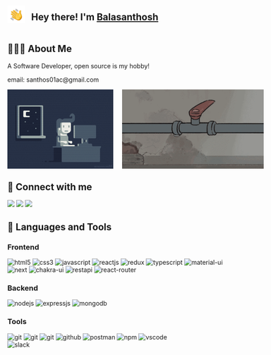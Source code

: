 <div>
  <img alt="👋" src="./assets/hand-wave.gif" width='40' style="vertical-align: middle;"/>
  <h2 style="display: inline-block; vertical-align: middle; margin-left: 10px;">Hey there! I'm <a href="https://github.com/buqiyuan" target="_blank">Balasanthosh</a></h2>

  <h2>👨🏻‍💻 About Me</h2>
  <p>A Software Developer, open source is my hobby!</p>
  <p>email: santhos01ac@gmail.com</p>

  <div style="display: flex; gap: 20px;">
    <img src="./assets/coding.gif" alt="Night Coding" height="180px" />
    <img src="./assets/fix_bug.gif" alt="Daily bug fix" height="180px" />
  </div>

  <h2>📱 Connect with me</h2>
  <div>
    <a target="_blank" href="https://www.linkedin.com/in/balasanthosh01"><img src="https://img.shields.io/badge/LinkedIn-0077B5?style=for-the-badge&logo=linkedin&logoColor=white" /></a>
    <a target="_blank" href="mailto:santhos01ac@gmail.com"><img src="https://img.shields.io/badge/Gmail-D14836?style=for-the-badge&logo=gmail&logoColor=white" /></a>
    <a target="_blank" href="https://github.com/BALASANTHOSH01"><img src="https://img.shields.io/badge/GitHub-100000?style=for-the-badge&logo=github&logoColor=white" /></a>
  </div>

  <h2>🚀 Languages and Tools</h2>

  <h3>Frontend</h3>
  <div>
    <img src="https://img.shields.io/badge/html5-%23E34F26.svg?style=for-the-badge&logo=html5&logoColor=white" alt="html5">
    <img src="https://img.shields.io/badge/css3-%231572B6.svg?style=for-the-badge&logo=css3&logoColor=white" alt="css3">
    <img src="https://img.shields.io/badge/javascript-%23323330.svg?style=for-the-badge&logo=javascript&logoColor=%23F7DF1E" alt="javascript">
    <img src="https://img.shields.io/badge/React-20232A?style=for-the-badge&logo=react&logoColor=61DAFB" alt="reactjs" />
    <img src="https://img.shields.io/badge/Redux-593D88?style=for-the-badge&logo=redux&logoColor=white" alt="redux" />
    <img src='https://img.shields.io/badge/typescript-%23007ACC.svg?style=for-the-badge&logo=typescript&logoColor=white' alt='typescript' />
    <img src="https://img.shields.io/badge/Material%20UI-007FFF?style=for-the-badge&logo=mui&logoColor=white" alt="material-ui"/>
  </div>
  <div>
    <img src='https://img.shields.io/badge/Next-black?style=for-the-badge&logo=next.js&logoColor=white' alt='next' />
    <img src="https://img.shields.io/badge/chakra ui-%234ED1C5.svg?style=for-the-badge&logo=chakraui&logoColor=white" alt="chakra-ui"/>
    <img src="https://img.shields.io/badge/rest api-%23000000.svg?style=for-the-badge&logo=flask&logoColor=white" alt="restapi"/>
    <img src="https://img.shields.io/badge/React_Router-CA4245?style=for-the-badge&logo=react-router&logoColor=white" alt="react-router" />
  </div>

  <h3>Backend</h3>
  <div>
    <img src="https://img.shields.io/badge/Node.js-339933?style=for-the-badge&logo=nodedotjs&logoColor=white" alt="nodejs" />
    <img src="https://img.shields.io/badge/Express.js-000000?style=for-the-badge&logo=express&logoColor=white" alt="expressjs"/>
    <img src="https://img.shields.io/badge/MongoDB-4EA94B?style=for-the-badge&logo=mongodb&logoColor=white" alt="mongodb"/>
  </div>

  <h3>Tools</h3>
  <div>
    <img src="https://img.shields.io/badge/heroku-%23430098.svg?style=for-the-badge&logo=heroku&logoColor=white" alt="git"/>
    <img src="https://img.shields.io/badge/netlify-%23000000.svg?style=for-the-badge&logo=netlify&logoColor=#00C7B7" alt="git"/>
    <img src="https://img.shields.io/badge/vercel-%23000000.svg?style=for-the-badge&logo=vercel&logoColor=whit" alt="git"/>
    <img src="https://img.shields.io/badge/GitHub-100000?style=for-the-badge&logo=github&logoColor=white" alt="github"/>
    <img src="https://img.shields.io/badge/Postman-FF6C37?style=for-the-badge&logo=postman&logoColor=white" alt="postman">
    <img src="https://img.shields.io/badge/NPM-%23000000.svg?style=for-the-badge&logo=npm&logoColor=white" alt="npm">
    <img src="https://img.shields.io/badge/Visual%20Studio-5C2D91.svg?style=for-the-badge&logo=visual-studio&logoColor=white" alt="vscode"/>
  </div>
  <div>
    <img src="https://img.shields.io/badge/Slack-4A154B?style=for-the-badge&logo=slack&logoColor=white" alt="slack"/>
  </div>
</div>